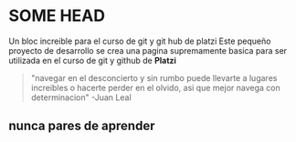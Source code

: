 # SOME HEAD
Un bloc increible para el curso de git y git hub de platzi
Este pequeño proyecto de desarrollo se crea una pagina supremamente basica para ser utilizada en el curso de git y github de **Platzi** 


> "navegar en el desconcierto y sin rumbo puede llevarte a lugares increibles o hacerte perder en el olvido, asi que mejor navega con determinacion"
> -Juan Leal

## nunca pares de aprender 
